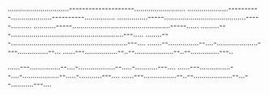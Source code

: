 ..............................--------------------.........................
....................----------....................----------...............
...............-----........................................-----..........
...........-----................................................-----......
.........---.......................................................---.....
........---.........................................................---....
.......--...............--....-....................----...............--...
......---................--..--...................--..--..............---..

......---...............--....-..................--.....-...........---....
......---...............--....-..................--.....-...........---....
......---................--..--...................--...--...........---....
